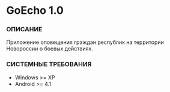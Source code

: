 # GoEcho 1.0

### ОПИСАНИЕ

Приложение оповещения граждан республик на территории Новороссии о боевых действиях.

### СИСТЕМНЫЕ ТРЕБОВАНИЯ

* Windows >= XP
* Android >= 4.1

